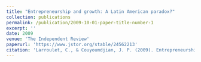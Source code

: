 ```yaml
---
title: "Entrepreneurship and growth: A Latin American paradox?"
collection: publications
permalink: /publication/2009-10-01-paper-title-number-1
excerpt: ''
date: 2009
venue: 'The Independent Review'
paperurl: 'https://www.jstor.org/stable/24562213'
citation: 'Larroulet, C., & Couyoumdjian, J. P. (2009). Entrepreneurship and growth: A Latin American paradox?. The Independent Review, 14(1), 81-100.'
---
```

